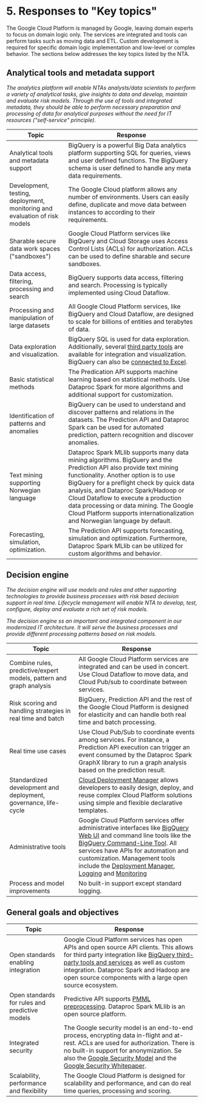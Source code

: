 # 5. Responses to "Key topics"

The Google Cloud Platform is managed by Google, leaving domain experts to focus on domain logic only. The services are integrated and tools can perform tasks such as moving data and ETL. Custom development is required for specific domain logic implementation and low-level or complex behavior. The sections below addresses the key topics listed by the NTA.

## Analytical tools and metadata support
*The analytics platform will enable NTAs analysts/data scientists to perform a variety of analytical tasks, give insights to data and develop, maintain and evaluate risk models. Through the use of tools and integrated metadata, they should be able to perform necessary preparation and processing of data for analytical purposes without the need for IT resources ("self-service" principle).*

| **Topic** | **Response**| 
| --- | --- |
| Analytical tools and metadata support | BigQuery is a powerful Big Data analytics platform supporting SQL for queries, views and user defined functions. The BigQuery schema is user defined to handle any meta data requirements. |
| Development, testing, deployment, monitoring and evaluation of risk models | The Google Cloud platform allows any number of environments. Users can easily define, duplicate and move data between instances to according to their requirements. |
| Sharable secure data work spaces ("sandboxes") | Google Cloud Platform services like BigQuery and Cloud Storage uses Access Control Lists (ACLs) for authorization. ACLs can be used to define sharable and secure sandboxes. |
| Data access, filtering, processing and search | BigQuery supports data access, filtering and search. Processing is typically implemented using Cloud Dataflow. |
| Processing and manipulation of large datasets | All Google Cloud Platform services, like BigQuery and Cloud Dataflow, are designed to scale for billions of entities and terabytes of data. |
| Data exploration and visualization. | BigQuery SQL is used for data exploration. Additionally, several [third party tools](https://cloud.google.com/bigquery/third-party-tools) are available for integration and visualization. BigQuery can also be [connected to Excel](https://cloud.google.com/bigquery/bigquery-connector-for-excel). |
| Basic statistical methods  | The Predication API supports machine learning based on statistical methods. Use Dataproc Spark for more algorithms and additional support for customization. |
| Identification of patterns and anomalies | BigQuery can be used to understand and discover patterns and relations in the datasets. The Prediction API and Dataproc Spark can be used for automated prediction, pattern recognition and discover anomalies. |
| Text mining supporting Norwegian language | Dataproc Spark MLlib supports many data mining algorithms. BigQuery and the Prediction API also provide text mining functionality. Another option is to use BigQuery for a preflight check by quick data analysis, and Dataproc Spark/Hadoop or Cloud Dataflow to execute a production data processing or data mining. The Google Cloud Platform supports internationalization and Norwegian language by default. |
| Forecasting, simulation, optimization. | The Prediction API supports forecasting, simulation and optimization. Furthermore, Dataproc Spark MLlib can be utilized for custom algorithms and behavior. |

## Decision engine

*The decision engine will use models and rules and other supporting technologies to provide business processes with risk based decision support in real time. Lifecycle management will enable NTA to develop, test, configure, deploy and evaluate a rich set of risk models.*

*The decision engine ss an important and integrated component in our modernized IT architecture. It will serve the business processes and provide different processing patterns based on risk models.*

| **Topic** | **Response**| 
| --- | --- |
| Combine rules, predictive/expert models, pattern and graph analysis | All Google Cloud Platform services are integrated and can be used in concert. Use Cloud Dataflow to move data, and Cloud Pub/sub to coordinate between services. |
| Risk scoring and handling strategies in real time and batch | BigQuery, Prediction API and the rest of the Google Cloud Platform is designed for elasticity and can handle both real time and batch processing. |
| Real time use cases | Use Cloud Pub/Sub to coordinate events among services. For instance, a Prediction API execution can trigger an event consumed by the Dataproc Spark GraphX library to run a graph analysis based on the prediction result. |
| Standardized development and deployment, governance, life-cycle | [Cloud Deployment Manager](https://cloud.google.com/deployment-manager/) allows developers to easily design, deploy, and reuse complex Cloud Platform solutions using simple and flexible declarative templates.  |
| Administrative tools  | Google Cloud Platform services offer administrative interfaces like [BigQuery Web UI](https://cloud.google.com/bigquery/bigquery-web-ui) and command line tools like the [BigQuery Command-Line Tool](https://cloud.google.com/bigquery/bq-command-line-tool). All services have APIs for automation and customization. Management tools include the [Deployment Manager](https://cloud.google.com/deployment-manager/), [Logging](https://cloud.google.com/logging/docs/) and [Monitoring](https://cloud.google.com/monitoring/)  |
| Process and model improvements  | No built-in support except standard logging. |

## General goals and objectives
| **Topic** | **Response**| 
| --- | --- |
| Open standards enabling integration | Google Cloud Platform services has open APIs and open source API clients. This allows for third party integration like [BigQuery third-party tools and services](https://cloud.google.com/bigquery/third-party-tools) as well as custom integration. Dataproc Spark and Hadoop are open source components with a large open source ecosystem. |
| Open standards for rules and predictive models | Predictive API supports [PMML preprocessing](https://cloud.google.com/prediction/docs/pmml-schema). Dataproc Spark MLlib is an open source platform. |
| Integrated security | The Google security model is an end-to-end process, encrypting data in-flight and at-rest. ACLs are used for authorization. There is no built-in support for anonymization. Se also the [Google Security Model](https://cloud.google.com/security/#security_measures) and the [Google Security Whitepaper](https://cloud.google.com/security/whitepaper#for_customer_administrators). |
| Scalability, performance and flexibility | The Google Cloud Platform is designed for scalability and performance, and can do real time queries, processing and scoring. |
